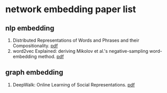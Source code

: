 network embedding paper list
===
## nlp embedding
1. Distributed Representations of Words and Phrases and their Compositionality. [pdf](https://papers.nips.cc/paper/5021-distributed-representations-of-words-and-phrases-and-their-compositionality.pdf)
2. word2vec Explained: deriving Mikolov et al.'s negative-sampling word-embedding method. [pdf](https://arxiv.org/pdf/1402.3722.pdf)
## graph embedding
1. DeepWalk: Online Learning of Social Representations. [pdf](https://arxiv.org/pdf/1403.6652.pdf)

